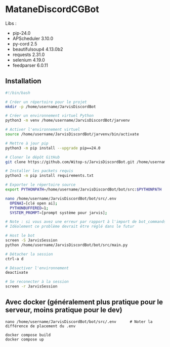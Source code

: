 # MataneDiscordCGBot

Libs :
- pip-24.0
- APScheduler 3.10.0
- py-cord 2.5
- beautifulsoup4 4.13.0b2
- requests 2.31.0
- selenium 4.19.0
- feedparser 6.0.11

## Installation 
```bash
#!/bin/bash

# Créer un répertoire pour le projet
mkdir -p /home/username/JarvisDiscordBot

# Créer un environnement virtuel Python
python3 -m venv /home/username/JarvisDiscordBot/jarvenv

# Activer l'environnement virtuel
source /home/username/JarvisDiscordBot/jarvenv/bin/activate

# Mettre à jour pip
python3 -m pip install --upgrade pip==24.0

# Cloner le dépôt GitHub
git clone https://github.com/Witop-s/JarvisDiscordBot.git /home/username/JarvisDiscordBot/bot  

# Installer les packets requis
python3 -m pip install requirements.txt

# Exporter le répertoire source
export PYTHONPATH=/home/username/JarvisDiscordBot/bot/src:$PYTHONPATH

nano /home/username/JarvisDiscordBot/bot/src/.env
  OPENAI=[clé open ai];
  PYTHONBUFFERED=1;
  SYSTEM_PROMPT=[prompt système pour jarvis];

# Note : si vous avez une erreur par rapport à l'import de bot_commands et minecraft, il faudra peut-être rajouter "from src import" au lieu de juste "import ..."
# Idéalement ce problème devrait être réglé dans le futur

# Host le bot
screen -S JarvisSession
python /home/username/JarvisDiscordBot/bot/src/main.py

# Détacher la session
ctrl-a d

# Désactiver l'environnement
deactivate

# Se reconecter à la session
screen -r JarvisSession

```

## Avec docker (généralement plus pratique pour le serveur, moins pratique pour le dev)

``` 
nano /home/username/JarvisDiscordBot/bot/src/.env      # Noter la différence de placement du .env

docker compose build
docker compose up
```   
